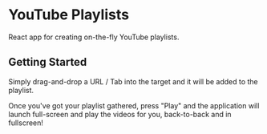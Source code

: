 # YouTube Playlists

React app for creating on-the-fly YouTube playlists.

## Getting Started

Simply drag-and-drop a URL / Tab into the target and it will be added to the playlist.

Once you've got your playlist gathered, press "Play" and the application will launch full-screen and play the videos for you, back-to-back and in fullscreen!


